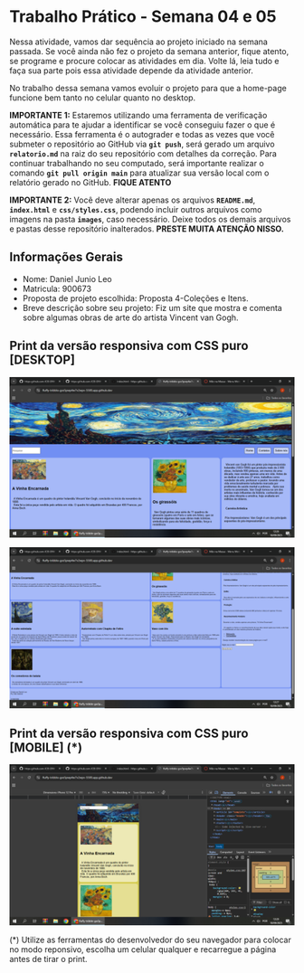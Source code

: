 # Trabalho Prático - Semana 04 e 05

Nessa atividade, vamos dar sequência ao projeto iniciado na semana passada. Se você ainda não fez o projeto da semana anterior, fique atento, se programe e procure colocar as atividades em dia. Volte lá, leia tudo e faça sua parte pois essa atividade depende da atividade anterior.

No trabalho dessa semana vamos evoluir o projeto para que a home-page funcione bem tanto no celular quanto no desktop.

**IMPORTANTE 1:** Estaremos utilizando uma ferramenta de verificação automática para te ajudar a identificar se você conseguiu fazer o que é necessário. Essa ferramenta é o autograder e todas as vezes que você submeter o repositório ao GitHub via **`git push`**, será gerado um arquivo **`relatorio.md`** na raiz do seu repositório com detalhes da correção. Para continuar trabalhando no seu computado, será importante realizar o comando **`git pull origin main`** para atualizar sua versão local com o relatório gerado no GitHub. **FIQUE ATENTO**

**IMPORTANTE 2:** Você deve alterar apenas os arquivos **`README.md`**, **`index.html`** e **`css/styles.css`**, podendo incluir outros arquivos como imagens na pasta **`images`**, caso necessário. Deixe todos os demais arquivos e pastas desse repositório inalterados. **PRESTE MUITA ATENÇÃO NISSO.**

## Informações Gerais

- Nome: Daniel Junio Leo
- Matricula: 900673
- Proposta de projeto escolhida: Proposta 4-Coleções e Itens.
- Breve descrição sobre seu projeto:  Fiz um site que mostra e comenta sobre algumas obras de arte do artista Vincent van Gogh.

## Print da versão responsiva com CSS puro [DESKTOP]

 ![Print da versão responsiva com CSS puro parte 1](images/printDesktop1.1.PNG)

 ![Print da versão responsiva com CSS puro parte 2](images/PrintversaoDesktop1.2.PNG)

## Print da versão responsiva com CSS puro [MOBILE] (*)

![Print da versão responsiva com CSS puro parte 2](images/printmobileDIW.PNG)

(*) Utilize as ferramentas do desenvolvedor do seu navegador para colocar no modo reponsivo, escolha um celular qualquer e recarregue a página antes de tirar o print. 